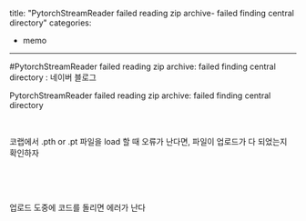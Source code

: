 title: "PytorchStreamReader failed reading zip archive- failed finding central directory"
categories:
 - memo
---
#PytorchStreamReader failed reading zip archive: failed finding central directory : 네이버 블로그








PytorchStreamReader failed reading zip archive: failed finding central directory

​

코랩에서 .pth or .pt 파일을 load 할 때 오류가 난다면, 파일이 업로드가 다 되었는지 확인하자

​

​

업로드 도중에 코드를 돌리면 에러가 난다